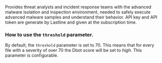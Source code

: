 Provides threat analysts and incident response teams with the advanced
malware isolation and inspection environment, needed to safely execute advanced
malware samples and understand their behavior. 
API key and API token are generate by Lastline and given at the subscription time.

### How to use the `threshold` parameter.
By default, the `threshold` parameter is set to 70. This means that for every file with a severity of over 70
the Dbot score will be set to *high*. This parameter is configurable.